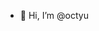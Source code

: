 - 👋 Hi, I’m @octyu

<!---
octyu/octyu is a ✨ special ✨ repository because its `README.md` (this file) appears on your GitHub profile.
You can click the Preview link to take a look at your changes.
--->
